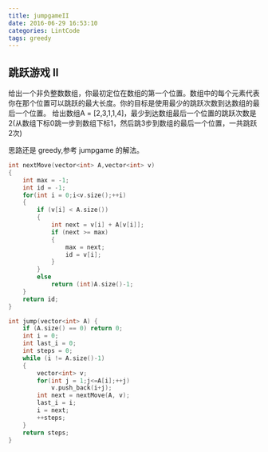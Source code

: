 ```yaml
---
title: jumpgameII
date: 2016-06-29 16:53:10
categories: LintCode
tags: greedy
---
```


## 跳跃游戏 II

给出一个非负整数数组，你最初定位在数组的第一个位置。数组中的每个元素代表你在那个位置可以跳跃的最大长度。你的目标是使用最少的跳跃次数到达数组的最后一个位置。
给出数组A = [2,3,1,1,4]，最少到达数组最后一个位置的跳跃次数是2(从数组下标0跳一步到数组下标1，然后跳3步到数组的最后一个位置，一共跳跃2次)

思路还是 greedy,参考 jumpgame 的解法。

```cpp
int nextMove(vector<int> A,vector<int> v)
{
    int max = -1;
    int id = -1;
    for(int i = 0;i<v.size();++i)
    {
        if (v[i] < A.size())
        {
            int next = v[i] + A[v[i]];
            if (next >= max)
            {
                max = next;
                id = v[i];
            }
        }
        else
            return (int)A.size()-1;
    }
    return id;
}

int jump(vector<int> A) {
    if (A.size() == 0) return 0;
    int i = 0;
    int last_i = 0;
    int steps = 0;
    while (i != A.size()-1)
    {
        vector<int> v;
        for(int j = 1;j<=A[i];++j)
            v.push_back(i+j);
        int next = nextMove(A, v);
        last_i = i;
        i = next;
        ++steps;
    }
    return steps;
}
```
